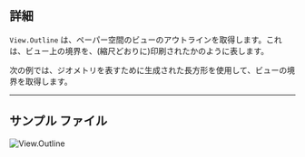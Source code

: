 ## 詳細
`View.Outline` は、ペーパー空間のビューのアウトラインを取得します。これは、ビュー上の境界を、(縮尺どおりに)印刷されたかのように表します。

次の例では、ジオメトリを表すために生成された長方形を使用して、ビューの境界を取得します。
___
## サンプル ファイル

![View.Outline](./Revit.Elements.Views.View.Outline_img.jpg)
